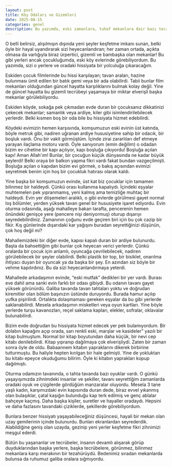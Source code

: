 ```yaml
---
layout: post
title: Köy Odaları ve Gizemleri
date: 2025-08-15
categories: genel
description: Bu yazımda, eski zamanlara, tuhaf mekanlara dair bazı tecrübelerimi bulacaksınız!
---
```


O belli belirsiz, alışılmışın dışında yeni şeyler keşfetme imkanı sunan, belki öyle bir hayal uyandırarak sizi heyecanlandıran; her zaman ortada, açıkta olmasa da varlığıyla biraz ürpertici, gizemli ve bambaşka olan mekanlar! Bu gibi yerleri ancak çocukluğumda, eski köy evlerinde görebiliyordum. Bu yazımda, sizi o yerlere ve oradaki hissiyata bir yolculuğa çıkaracağım.

Eskiden çocuk filmlerinde bu hissi karşılayan; tavan araları, hazine bulunması ümit edilen bir batık gemi veya bir ada olabilirdi. Tabii bunlar film mekanları olduğundan güncel hayatta karşılıklarını bulmak kolay değil. Yine de güncel hayatta bu gizemli tecrübeyi yaşamaya bir miktar elverişli başka mekanlar görülebiliyordu. 

Eskiden köyde, sokağa pek çıkmadan evde duran bir çocuksanız dikkatinizi çekecek mekanlar; samanlık veya ardiye, kiler gibi isimlendirilebilecek yerlerdir. Belki kısmen boş bir oda bile bu hissiyata hizmet edebilirdi.

Köydeki evimizin hemen karşısında, komşumuzun eski evinin üst katında, böyle metruk gibi, nadiren uğranan ardiye hususiyetine sahip bir odacık, bir boşluk vardı. Onu bir vakit görmüştüm. İçinde zirai zararlıları def etmeye yarayan ilaçlama motoru vardı. Öyle sanıyorum (emin değilim) o odadan bizim ev cihetine bir kapı açılıyor, kapı boşluğa çıkıyordu! Boşluğa açılan kapı! Aman Allah'ım! Bunlar, bir çocuğun küçük dünyasında ne kadar büyük şeylerdi! Belki oraya bir balkon yapma fikri vardı fakat bundan vazgeçilmişti. Boşluğa açılan o kapıdan bizim evi görmek, o bakış açısından evimizi seyretmek benim için hoş bir çocukluk hatırası olarak kaldı.

Yine başka bir komşumuzun evinde, üst kat biz çocuklar için tamamen bilinmez bir haldeydi. Çünkü orası kullanıma kapalıydı. İçindeki eşyalar muhtemelen pek yıpranmamış, yeni kalmış ama temizliğe muhtaç bir haldeydi. Evin yer döşemeleri aralıklı, o gibi evlerde görülmesi gayet normal loş bölümler, yerden yüksek tavan genel bir hususiyete işaret ediyordu. Evin oturma odasında, aşağı mahalleye bakan tarafta, pencerenin hemen önündeki genişçe yere (pencere nişi deniyormuş) oturup dışarıyı seyredebilirdiniz. Zamanının çoğunu evde geçiren biri için bu çok cazip bir fikir. Kış günlerinde dışarıdaki kar yağışını buradan seyrettiğinizi düşünün, çok hoş değil mi?

Mahallemizdeki bir diğer evde, kapısı kapalı duran bir ardiye bulunurdu. Başta da bahsettiğim gibi bunlar çok heyecan verici yerlerdir. Çünkü oralarda bir çocuk için anlamlı, oyuncağa çevrilebilecek, nadiren görülebilecek bir şeyler olabilirdi. Belki plastik bir top, bir bisiklet, onarılma ihtiyacı duyan bir oyuncak ya da başka bir şey. En azından siz böyle bir vehme kapılırdınız. Bu da sizi heyecanlandırmaya yeterdi.

Mahallede arkadaşımın evinde, “eski mutfak” dedikleri bir yer vardı. Burası eve dahil ama sanki evin farklı bir odası gibiydi. Bu odanın tavanı gayet yüksek görünürdü. Galiba tavanda tavan tahtaları yoktu ve doğrudan kiremitler olan bölüm başınızın üstünde duruyordu. Burada hamur açılıp yufka pişirilirdi. Ortalıkta dolaşmaması gereken eşyalar da bu gibi yerlerde saklanabilirdi. Mesela arkadaşımın misketleri veya oyun kartları. Yine böyle yerlerde turşu kavanozları, reçel saklama kapları, elekler, sofralar, oklavalar bulunabilirdi. 

Bizim evde doğrudan bu hissiyata hizmet edecek yer pek bulamıyordum. Bir dolabın kapağını açıp orada, sarı renkli eski, marşlar ve kasideler” yazılı bir kitap bulmuştum. Normal bir kitap boyutundan daha küçük, bir nevi cep kitabı denilebilirdi. Kitap yıpranıp dağılmaya çok elverişliydi. Zaten bir zaman sonra öyle de oldu. Babaannem kitabın yapraklarını dikerek birbirine tutturmuştu. Bu haliyle hepten kırılgan bir hale gelmişti. Yine de yokluktan bu kitabı epeyce okuduğumu bilirim. Öyle ki kitabın yaprakları kopup dağılmıştı. 

Oturma odamızın tavanında, o tahta tavanda bazı oyuklar vardı. O günkü yaşayışımızda zihnimdeki insanlar ve şekiller, tavanı seyrettiğim zamanlarda oradaki oyuk ve çizgilerde gördüğüm manzaralar oluyordu. Mesela 3 tane yaşlı kadın, karşımızdaki evin kapısında duran dede, biraz evvel yıkanmış olan bulaşıklar, çatal kaşığın bulunduğu kap terk edilmiş ve genç ablalar bahçeye kaçmış. Daha başka kişiler, suretler ve hayaller oradaydı. Hepsini ve daha fazlasını tavandaki çiziklerde, şekillerde görebiliyordum.

Bunlara benzer hissiyatı yaşayabileceğiniz düşüncesi, hayali bir mekan olan uzay gemilerinin içinde bulunurdu. Bunları ekranlardan seyrederdik. Alabildiğine geniş olan uzayda, gezinip yeni yerler keşfetme fikri zihnimizi meşgul ederdi.

Bütün bu yaşananlar ve tecrübeler, insanın devamlı alışarak görüp duyduklarından başka yerlere, başka tecrübelere, görünmez,  bilinmez mekanlara karşı merakının bir tezahürüydü. Bedenimiz sıradan mekanlarda bulunsa da ruhumuz galiba oralara sığmıyordu.
